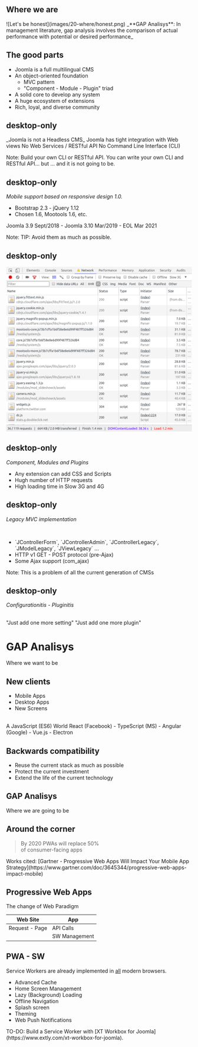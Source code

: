 ## Where we are <!-- .slide: data-background-image="images/05-who/joomla_logo.png" data-background-size="auto auto" data-background-position="100% 5%" -->

<!-- .element: class="fragment" --> ![Let's be honest](images/20-where/honest.png)

<!-- .element: class="fragment small" --> _**GAP Analisys**: In management literature, gap analysis involves the comparison of actual performance with potential or desired performance_


## The good parts <!-- .slide: data-background-image="images/05-who/joomla_logo.png" data-background-size="auto auto" data-background-position="100% 5%" -->

- <!-- .element: class="fragment" --> Joomla is a full multilingual CMS
- <!-- .element: class="fragment" --> An object-oriented foundation
  - MVC pattern
  - "Component - Module - Plugin" triad
- <!-- .element: class="fragment" --> A solid core to develop any system
- <!-- .element: class="fragment" --> A huge ecosystem of extensions
- <!-- .element: class="fragment" --> Rich, loyal, and diverse community


## desktop-only <!-- .slide: data-background-image="images/05-who/joomla_logo.png" data-background-size="auto auto" data-background-position="100% 5%" -->

<!-- .element: class="fragment" --> _Joomla is not a Headless CMS_

<!-- .element: class="fragment" --> Joomla has tight integration with Web views

<!-- .element: class="fragment" --> No Web Services / RESTful API

<!-- .element: class="fragment" --> No Command Line Interface (CLI)

Note:
Build your own CLI or RESTful API.
You can write your own CLI and RESTful API... but
... and it is not going to be.


## desktop-only <!-- .slide: data-background-image="images/05-who/joomla_logo.png" data-background-size="auto auto" data-background-position="100% 5%" -->

_Mobile support based on responsive design 1.0._

- Bootstrap 2.3 - jQuery 1.12
- Chosen 1.6, Mootools 1.6, etc.

<!-- .element: class="fragment small" --> Joomla 3.9 Sept/2018 - Joomla 3.10 Mar/2019 - EOL Mar 2021

Note:
TIP: Avoid them as much as possible.


## desktop-only <!-- .slide: data-background-image="images/05-who/joomla_logo.png" data-background-size="auto auto" data-background-position="100% 5%" -->

![Chrome Dev Tools](images/20-where/dev-tools.png) <!-- .element: style="width: 60%" -->


## desktop-only <!-- .slide: data-background-image="images/05-who/joomla_logo.png" data-background-size="auto auto" data-background-position="100% 5%" -->

_Component, Modules and Plugins_

- <!-- .element: class="fragment small" --> Any extension can add CSS and Scripts
- <!-- .element: class="fragment small" --> Hugh number of HTTP requests
- <!-- .element: class="fragment small" --> High loading time in Slow 3G and 4G


## desktop-only <!-- .slide: data-background-image="images/05-who/joomla_logo.png" data-background-size="auto auto" data-background-position="100% 5%" -->

_Legacy MVC implementation_

<br>

- <!-- .element: class="small" --> `JControllerForm`, `JControllerAdmin`, `JControllerLegacy`, <br>`JModelLegacy`, `JViewLegacy` ...
- <!-- .element: class="small" --> HTTP v1 GET - POST protocol (pre-Ajax)
- <!-- .element: class="small" --> Some Ajax support (com_ajax)

Note:
This is a problem of all the current generation of CMSs


## desktop-only <!-- .slide: data-background-image="images/20-where/configurationitis.jpg" data-background-size="auto auto" data-background-position="100% 5%" -->

_Configurationitis - Pluginitis_

<br>

<!-- .element: class="fragment" --> "Just add one more setting"

<!-- .element: class="fragment" --> "Just add one more plugin"


# GAP Analisys <!-- .slide: data-background-image="images/05-who/joomla_logo.png" data-background-size="auto auto" data-background-position="100% 5%" -->

Where we want to be


## New clients <!-- .slide: data-background-image="images/05-who/joomla_logo.png" data-background-size="auto auto" data-background-position="100% 5%" -->

- Mobile Apps
- Desktop Apps
- New Screens

<br>

<!-- .element: class="fragment small" --> A JavaScript (ES6) World

<!-- .element: class="fragment small" --> React (Facebook) - TypeScript (MS) - Angular (Google) - Vue.js - Electron


## Backwards compatibility <!-- .slide: data-background-image="images/05-who/joomla_logo.png" data-background-size="auto auto" data-background-position="100% 5%" -->

- <!-- .element: class="fragment small" --> Reuse the current stack as much as possible
- <!-- .element: class="fragment small" --> Protect the current investment
- <!-- .element: class="fragment small" --> Extend the life of the current technology


## GAP Analisys <!-- .slide: data-background-image="images/05-who/joomla_logo.png" data-background-size="auto auto" data-background-position="100% 5%" -->

Where we are going to be


## Around the corner <!-- .slide: data-background-image="images/05-who/joomla_logo.png" data-background-size="auto auto" data-background-position="100% 5%" -->

> By 2020 PWAs will replace 50% <br> of consumer-facing apps

<!-- .element: class="footnote" --> Works cited: [Gartner - Progressive Web Apps Will Impact Your Mobile App Strategy](https://www.gartner.com/doc/3645344/progressive-web-apps-impact-mobile)


## Progressive Web Apps <!-- .slide: data-background-image="images/05-who/joomla_logo.png" data-background-size="auto auto" data-background-position="100% 5%" -->

The change of Web Paradigm

Web Site | App
-------------|---------
Request - Page| API Calls
              | SW Management


## PWA - SW <!-- .slide: data-background-image="images/05-who/joomla_logo.png" data-background-size="auto auto" data-background-position="100% 5%" -->

Service Workers are already implemented in [all](https://caniuse.com/#feat=serviceworkers) modern browsers.

- <!-- .element: class="small" -->  Advanced Cache
- <!-- .element: class="small" -->  Home Screen Management
- <!-- .element: class="small" -->  Lazy (Background) Loading
- <!-- .element: class="small" -->  Offline Navigation
- <!-- .element: class="small" -->  Splash screen
- <!-- .element: class="small" -->  Theming
- <!-- .element: class="small" -->  Web Push Notifications

<!-- .element: class="footnote" -->  TO-DO: Build a Service Worker with [XT Workbox for Joomla](https://www.extly.com/xt-workbox-for-joomla).
